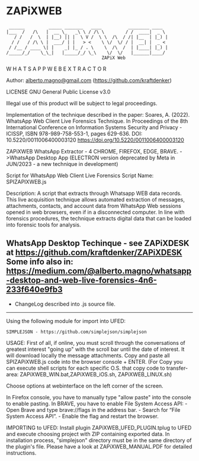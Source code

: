 # ZAPiXWEB
     ______         _____ _______   ____          ________ ____     
    |___  /   /\   |  __ \_   _\ \ / /\ \        / /  ____|  _ \      
       / /   /  \  | |__) || |  \ V /  \ \  /\  / /| |__  | |_) |    
      / /   / /\ \ |  ___/ | |   > <    \ \/  \/ / |  __| |  _ <    
     / /__ / ____ \| |    _| |_ / . \    \  /\  /  | |____| |_) |  
    /_____/_/    \_\_|   |_____/_/ \_\    \/  \/   |______|____/ 
	          			      	        ZAPiX Web
W H A T S A P P W E B   E X T R A C T O R						

Author: alberto.magno@gmail.com (https://github.com/kraftdenker)  

LICENSE GNU General Public License v3.0 

Illegal use of this product will be subject to legal proceedings.

Implementation of the technique described in the paper:
Soares, A. (2022). WhatsApp Web Client Live Forensics Technique. In Proceedings of the 8th International Conference on Information Systems Security and Privacy - ICISSP, ISBN 978-989-758-553-1, pages 629-636. DOI: 10.5220/0011006400003120
https://doi.org/10.5220/0011006400003120

ZAPiXWEB WhatsApp Extractor - 4 CHROME, FIREFOX, EDGE, BRAVE. 
->WhatsApp Desktop App (ELECTRON version deprecated by Meta in JUN/2023 - a new technique in development)

Script for WhatsApp Web Client Live Forensics
Script Name: SPIZAPIXWEB.js

Description: A script that extracts through Whatsapp WEB data records.
This live acquisition technique allows automated extraction of messages, attachments,
contacts, and account data from WhatsApp Web sessions opened in web
browsers, even if in a disconnected computer. In line with forensics procedures, the technique extracts digital data that can be loaded into forensic
tools for analysis. 

WhatsApp Desktop Techinque - see ZAPiXDESK at https://github.com/kraftdenker/ZAPiXDESK
Some info also in:
https://medium.com/@alberto.magno/whatsapp-desktop-and-web-live-forensics-4n6-233f640e9fb3
-------------
- ChangeLog described into .js source file.
-------------
Using the following module for import into UFED:

	SIMPLEJSON - https://github.com/simplejson/simplejson

USAGE: 
First of all, if online, you must scroll through the conversations of greatest interest "going
up" with the scroll bar until the date of interest. It will download locally the message attachments.
Copy and paste all SPIZAPiXWEB.js code into the browser console + ENTER. 
(For Copy you can execute shell scripts for each specific O.S. that copy code to transfer-area: ZAPiXWEB_WIN.bat,ZAPiXWEB_iOS.sh, ZAPiXWEB_LINUX.sh)

Choose options at webinterface on the left corner of the screen.

In Firefox console, you have to manually type "allow paste" into the console to enable pasting.
In BRAVE, you have to enable File System Access API:
	- Open Brave and type brave://flags in the address bar.
	- Search for “File System Access API”.
	- Enable the flag and restart the browser.

IMPORTING to UFED:
Install plugin ZAPiXWEB_UFED_PLUGIN.tplug to UFED and execute choosing project with ZIP containing exported data.
In installation process, "simplejson" directory must be in the same directory of the plugin's file.
Please have a look at ZAPiXWEB_MANUAL.PDF for detailed instructions.

